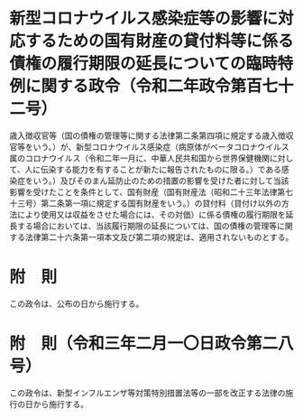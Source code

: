 # 新型コロナウイルス感染症等の影響に対応するための国有財産の貸付料等に係る債権の履行期限の延長についての臨時特例に関する政令（令和二年政令第百七十二号）
歳入徴収官等（国の債権の管理等に関する法律第二条第四項に規定する歳入徴収官等をいう。）が、新型コロナウイルス感染症（病原体がベータコロナウイルス属のコロナウイルス（令和二年一月に、中華人民共和国から世界保健機関に対して、人に伝染する能力を有することが新たに報告されたものに限る。）である感染症をいう。）及びそのまん延防止のための措置の影響を受けた者に対して当該影響を受けたことを条件として、国有財産（国有財産法（昭和二十三年法律第七十三号）第二条第一項に規定する国有財産をいう。）の貸付料（貸付け以外の方法により使用又は収益をさせた場合には、その対価）に係る債権の履行期限を延長する場合においては、当該履行期限の延長については、国の債権の管理等に関する法律第二十六条第一項本文及び第二項の規定は、適用されないものとする。
# 附　則
この政令は、公布の日から施行する。
# 附　則（令和三年二月一〇日政令第二八号）
この政令は、新型インフルエンザ等対策特別措置法等の一部を改正する法律の施行の日から施行する。
